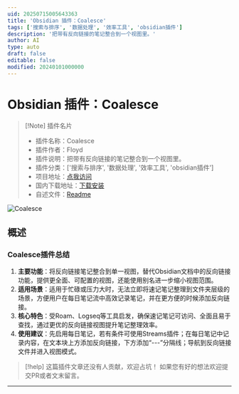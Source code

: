 ```yaml
---
uid: 20250715005643363
title: 'Obsidian 插件：Coalesce'
tags: ['搜索与排序', '数据处理', '效率工具', 'obsidian插件']
description: '把带有反向链接的笔记整合到一个视图里。'
author: AI
type: auto
draft: false
editable: false
modified: 20240101000000
---
```


# Obsidian 插件：Coalesce

> [!Note] 插件名片
> - 插件名称：Coalesce
> - 插件作者：Floyd
> - 插件说明：把带有反向链接的笔记整合到一个视图里。
> - 插件分类：['搜索与排序', '数据处理', '效率工具', 'obsidian插件']
> - 项目地址：[点我访问](https://github.com/bfloydd/coalesce)
> - 国内下载地址：[下载安装](https://pkmer.cn/products/plugin/pluginMarket/?coalesce)
> - 自述文件：[Readme](https://ghproxy.net/https://raw.githubusercontent.com/bfloydd/coalesce/master/README.md)

![Coalesce](https://cdn.pkmer.cn/covers/coalesce_internal_0.png!pkmer)

## 概述

### Coalesce插件总结
1. **主要功能**：将反向链接笔记整合到单一视图，替代Obsidian文档中的反向链接功能，提供更全面、可配置的视图，还能使用别名进一步缩小视图范围。
2. **适用场景**：适用于忙碌或压力大时，无法立即将速记笔记整理到文件夹层级的场景，方便用户在每日笔记流中高效记录笔记，并在更方便的时候添加反向链接。
3. **核心特色**：受Roam、Logseq等工具启发，确保速记笔记可访问、全面且易于查找，通过更优的反向链接视图提升笔记整理效率。
4. **使用建议**：先启用每日笔记，若有条件可使用Streams插件；在每日笔记中记录内容，在文本块上方添加反向链接，下方添加“---”分隔线；导航到反向链接文件并进入视图模式。


> [!help] 
> 这篇插件文章还没有人贡献，欢迎占坑！
> 如果您有好的想法欢迎提交PR或者文末留言。
> 

---


